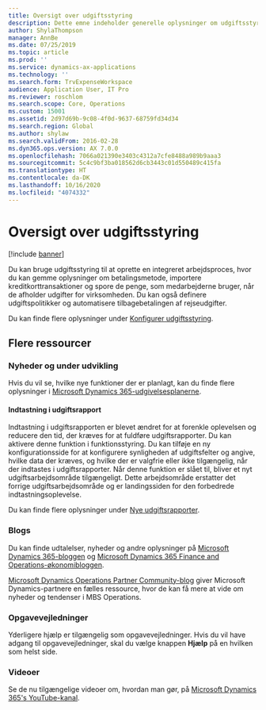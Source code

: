 ```yaml
---
title: Oversigt over udgiftsstyring
description: Dette emne indeholder generelle oplysninger om udgiftsstyring og links til flere ressourcer. Du kan bruge udgiftsstyring til at oprette en integreret arbejdsproces, hvor du kan gemme oplysninger om betalingsmetode, importere kreditkorttransaktioner og spore de penge, som medarbejderne bruger, når de afholder udgifter for virksomheden.
author: ShylaThompson
manager: AnnBe
ms.date: 07/25/2019
ms.topic: article
ms.prod: ''
ms.service: dynamics-ax-applications
ms.technology: ''
ms.search.form: TrvExpenseWorkspace
audience: Application User, IT Pro
ms.reviewer: roschlom
ms.search.scope: Core, Operations
ms.custom: 15001
ms.assetid: 2d97d69b-9c08-4f0d-9637-68759fd34d34
ms.search.region: Global
ms.author: shylaw
ms.search.validFrom: 2016-02-28
ms.dyn365.ops.version: AX 7.0.0
ms.openlocfilehash: 7066a021390e3403c4312a7cfe8488a989b9aaa3
ms.sourcegitcommit: 5c4c9bf3ba018562d6cb3443c01d550489c415fa
ms.translationtype: HT
ms.contentlocale: da-DK
ms.lasthandoff: 10/16/2020
ms.locfileid: "4074332"
---
```

# <a name="expense-management-overview"></a>Oversigt over udgiftsstyring

[!include [banner](../includes/banner.md)]

Du kan bruge udgiftsstyring til at oprette en integreret arbejdsproces, hvor du kan gemme oplysninger om betalingsmetode, importere kreditkorttransaktioner og spore de penge, som medarbejderne bruger, når de afholder udgifter for virksomheden. Du kan også definere udgiftspolitikker og automatisere tilbagebetalingen af rejseudgifter.

Du kan finde flere oplysninger under [Konfigurer udgiftsstyring](plan-expense-management.md).

## <a name="additional-resources"></a>Flere ressourcer

### <a name="whats-new-and-in-development"></a>Nyheder og under udvikling

Hvis du vil se, hvilke nye funktioner der er planlagt, kan du finde flere oplysninger i [Microsoft Dynamics 365-udgivelsesplanerne](https://go.microsoft.com/fwlink/?linkid=2010158).

#### <a name="expense-report-entry"></a>Indtastning i udgiftsrapport

Indtastning i udgiftsrapporten er blevet ændret for at forenkle oplevelsen og reducere den tid, der kræves for at fuldføre udgiftsrapporter. Du kan aktivere denne funktion i funktionsstyring. Du kan tilføje en ny konfigurationsside for at konfigurere synligheden af udgiftsfelter og angive, hvilke data der kræves, og hvilke der er valgfrie eller ikke tilgængelig, når der indtastes i udgiftsrapporter. Når denne funktion er slået til, bliver et nyt udgiftsarbejdsområde tilgængeligt. Dette arbejdsområde erstatter det forrige udgiftsarbejdsområde og er landingssiden for den forbedrede indtastningsoplevelse.

Du kan finde flere oplysninger under [Nye udgiftsrapporter](ExpenseWorkspaceNew.md).

### <a name="blogs"></a>Blogs

Du kan finde udtalelser, nyheder og andre oplysninger på [Microsoft Dynamics 365-bloggen](https://community.dynamics.com/b/msftdynamicsblog?c=Enterprise) og [Microsoft Dynamics 365 Finance and Operations-økonomibloggen](https://community.dynamics.com/365/financeandoperations/b/financials).

[Microsoft Dynamics Operations Partner Community-blog](https://community.dynamics.com/partner/b/operationspartnercommunityblog) giver Microsoft Dynamics-partnere en fælles ressource, hvor de kan få mere at vide om nyheder og tendenser i MBS Operations.

### <a name="task-guides"></a>Opgavevejledninger

Yderligere hjælp er tilgængelig som opgavevejledninger. Hvis du vil have adgang til opgavevejledninger, skal du vælge knappen **Hjælp** på en hvilken som helst side.

### <a name="videos"></a>Videoer

Se de nu tilgængelige videoer om, hvordan man gør, på [Microsoft Dynamics 365's YouTube-kanal](https://www.youtube.com/channel/UCJGCg4rB3QSs8y_1FquelBQ).
